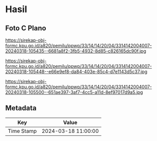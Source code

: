 # Hasil

## Foto C Plano

https://sirekap-obj-formc.kpu.go.id/a820/pemilu/ppwp/33/14/14/20/04/3314142004007-20240318-105435--6681a8f2-3fb5-4932-8d85-c826165dc90f.jpg

https://sirekap-obj-formc.kpu.go.id/a820/pemilu/ppwp/33/14/14/20/04/3314142004007-20240318-105448--e66e9ef8-da84-403e-85c4-d7e1143d5c37.jpg

https://sirekap-obj-formc.kpu.go.id/a820/pemilu/ppwp/33/14/14/20/04/3314142004007-20240318-105500--651ae397-3af7-4cc5-a11d-8ef97017d9a5.jpg


## Metadata

| Key        | Value               |
| ---------- | ------------------- |
| Time Stamp | 2024-03-18 11:00:00 |



